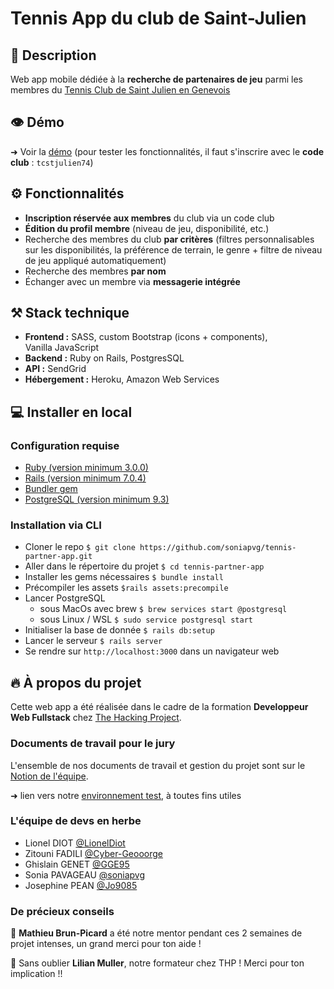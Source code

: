 # Tennis App du club de Saint-Julien

## 🎾 Description

Web app mobile dédiée à la **recherche de partenaires de jeu** parmi les membres du [Tennis Club de Saint Julien en Genevois](http://www.tcstjulien74.fr)

## 👁 Démo

➜ Voir la [démo](https://tennis-club-partner.herokuapp.com) (pour tester les fonctionnalités, il faut s'inscrire avec le **code club** : `tcstjulien74`)

## ⚙️ Fonctionnalités

- **Inscription réservée aux membres** du club via un code club
- **Édition du profil membre** (niveau de jeu, disponibilité, etc.)
- Recherche des membres du club **par critères** (filtres personnalisables sur les disponibilités, la préférence de terrain, le genre + filtre de niveau de jeu appliqué automatiquement)
- Recherche des membres **par nom**
- Échanger avec un membre via **messagerie intégrée**

## ⚒ Stack technique

- **Frontend :** SASS, custom Bootstrap (icons + components), Vanilla JavaScript
- **Backend :** Ruby on Rails, PostgresSQL
- **API :** SendGrid
- **Hébergement :** Heroku, Amazon Web Services

## 💻 Installer en local

### Configuration requise

- [Ruby (version minimum 3.0.0)](https://www.ruby-lang.org)
- [Rails (version minimum 7.0.4)](https://rubyonrails.org)
- [Bundler gem](https://bundler.io)
- [PostgreSQL (version minimum 9.3)](https://www.postgresql.org)

### Installation via CLI
- Cloner le repo `$ git clone https://github.com/soniapvg/tennis-partner-app.git`
- Aller dans le répertoire du projet `$ cd tennis-partner-app`
- Installer les gems nécessaires `$ bundle install`
- Précompiler les assets `$rails assets:precompile`
- Lancer PostgreSQL
   - sous MacOs avec brew `$ brew services start @postgresql`
   - sous Linux / WSL `$ sudo service postgresql start`
- Initialiser la base de donnée `$ rails db:setup`
- Lancer le serveur `$ rails server`
- Se rendre sur `http://localhost:3000` dans un navigateur web

## 🔥 À propos du projet

Cette web app a été réalisée dans le cadre de la formation **Developpeur Web Fullstack** chez [The Hacking Project](https://www.thehackingproject.org).

### Documents de travail pour le jury

L'ensemble de nos documents de travail et gestion du projet sont sur le [Notion de l'équipe](https://soniapavageau.notion.site/Tennis-Partner-App-6574cdda25824fd190b889eb17453a27).

➜ lien vers notre [environnement test](https://tennis-club-partner-staging.herokuapp.com), à toutes fins utiles

### L'équipe de devs en herbe

- Lionel DIOT [@LionelDiot](https://www.github.com/LionelDiot)
- Zitouni FADILI [@Cyber-Geooorge](https://www.github.com/Cyber-Geooorge)
- Ghislain GENET [@GGE95](https://www.github.com/GGE95)
- Sonia PAVAGEAU [@soniapvg](https://www.github.com/soniapvg)
- Josephine PEAN [@Jo9085](https://www.github.com/Jo9085)

### De précieux conseils

🙏 **Mathieu Brun-Picard** a été notre mentor pendant ces 2 semaines de projet intenses, un grand merci pour ton aide !

🙌 Sans oublier **Lilian Muller**, notre formateur chez THP ! Merci pour ton implication !!
